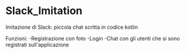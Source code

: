 # Slack_Imitation
Imitazione di Slack: piccola chat scritta in codice kotlin

Funzioni:
-Registrazione con foto
-Login
-Chat con gli utenti che si sono registrati sull'applicazione